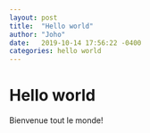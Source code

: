 ```yaml
---
layout: post
title:  "Hello world"
author: "Joho"
date:   2019-10-14 17:56:22 -0400
categories: hello world
---
```

# Hello world

Bienvenue tout le monde!